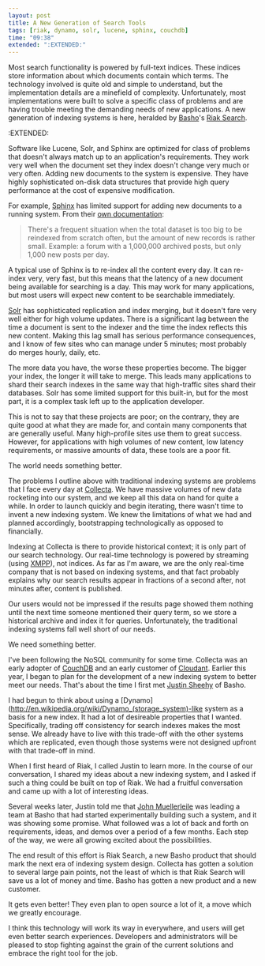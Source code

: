 ```yaml
---
layout: post
title: A New Generation of Search Tools
tags: [riak, dynamo, solr, lucene, sphinx, couchdb]
time: "09:38"
extended: ":EXTENDED:"
---
```


Most search functionality is powered by full-text indices. These
indices store information about which documents contain which
terms. The technology involved is quite old and simple to understand,
but the implementation details are a minefield of
complexity. Unfortunately, most implementations were built to solve a
specific class of problems and are having trouble meeting the
demanding needs of new applications. A new generation of indexing
systems is here, heralded by [Basho](http://www.basho.com)'s [Riak 
Search](http://www.basho.com/riaksearch.html).

:EXTENDED:

Software like Lucene, Solr, and Sphinx are optimized for class of
problems that doesn't always match up to an application's
requirements. They work very well when the document set they index
doesn't change very much or very often. Adding new documents to the
system is expensive. They have highly sophisticated on-disk data
structures that provide high query performance at the cost of
expensive modification.

For example, [Sphinx](http://www.sphinxsearch.com) has limited support
for adding new documents to a running system. From their [own
documentation](http://www.sphinxsearch.com/docs/current.html#live-updates):

> There's a frequent situation when the total dataset is too big to be reindexed from scratch often, but the amount of new records is rather small. Example: a forum with a 1,000,000 archived posts, but only 1,000 new posts per day. 

A typical use of Sphinx is to re-index all the content every day. It
can re-index very, very fast, but this means that the latency of
a new document being available for searching is a day. This may work
for many applications, but most users will expect new content to be
searchable immediately.

[Solr](http://lucene.apache.org/solr/) has sophisticated replication
and index merging, but it doesn't fare very well either for high
volume updates.  There is a significant lag between the time a
document is sent to the indexer and the time the index reflects this
new content.  Making this lag small has serious performance
consequences, and I know of few sites who can manage under 5 minutes;
most probably do merges hourly, daily, etc.

The more data you have, the worse these properties become. The bigger
your index, the longer it will take to merge. This leads many
applications to shard their search indexes in the same way that
high-traffic sites shard their databases. Solr has some limited
support for this built-in, but for the most part, it is a complex task
left up to the application developer.

This is not to say that these projects are poor; on the contrary, they
are quite good at what they are made for, and contain many components
that are generally useful. Many high-profile sites use them to great
success. However, for applications with high volumes of new content,
low latency requirements, or massive amounts of data, these tools are
a poor fit.

The world needs something better.

The problems I outline above with traditional indexing systems are
problems that I face every day at
[Collecta](http://www.collecta.com). We have massive volumes of new
data rocketing into our system, and we keep all this data on hand for
quite a while. In order to launch quickly and begin iterating, there
wasn't time to invent a new indexing system. We knew the limitations
of what we had and planned accordingly, bootstrapping technologically
as opposed to financially. 

Indexing at Collecta is there to provide historical context; it is
only part of our search technology. Our real-time technology is
powered by streaming (using [XMPP](http://www.xmpp.org)), not
indices. As far as I'm aware, we are the only real-time company that
is not based on indexing systems, and that fact probably explains why
our search results appear in fractions of a second after, not minutes
after, content is published.

Our users would not be impressed if the results page showed them
nothing until the next time someone mentioned their query term, so we
store a historical archive and index it for queries. Unfortunately, the
traditional indexing systems fall well short of our needs.

We need something better.

I've been following the NoSQL community for some time. Collecta was an
early adopter of [CouchDB](http://www.couchdb.org) and an early customer of
[Cloudant](http://www.cloudant.com). Earlier this year, I began to
plan for the development of a new indexing system to better meet our
needs. That's about the time I first met [Justin
Sheehy](http://twitter.com/justinsheehy) of Basho.

I had begun to think about using a
[Dynamo](http://en.wikipedia.org/wiki/Dynamo_(storage_system)-like
system as a basis for a new index. It had a lot of desireable
properties that I wanted. Specifically, trading off consistency for
search indexes makes the most sense.  We already have to live with
this trade-off with the other systems which are replicated, even
though those systems were not designed upfront with that trade-off in
mind.

When I first heard of Riak, I called Justin to learn more. In the
course of our conversation, I shared my ideas about a new indexing
system, and I asked if such a thing could be built on top of Riak.  We
had a fruitful conversation and came up with a lot of interesting
ideas.

Several weeks later, Justin told me that [John
Muellerleile](http://twitter.com/jrecursive) was leading a team at
Basho that had started experimentally building such a system, and it
was showing some promise. What followed was a lot of back and forth on
requirements, ideas, and demos over a period of a few months. Each
step of the way, we were all growing excited about the possibilities.

The end result of this effort is Riak Search, a new Basho product that
should mark the next era of indexing system design.  Collecta has
gotten a solution to several large pain points, not the least of which
is that Riak Search will save us a lot of money and time.  Basho has
gotten a new product and a new customer.

It gets even better! They even plan to open source a lot of it, a move
which we greatly encourage.

I think this technology will work its way in everywhere, and users
will get even better search experiences. Developers and administrators
will be pleased to stop fighting against the grain of the current
solutions and embrace the right tool for the job.
